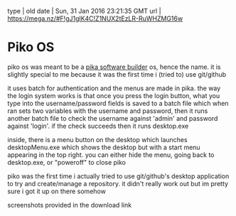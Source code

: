 type | old
date | Sun, 31 Jan 2016 23:21:35 GMT
url | https://mega.nz/#F!gJ1glK4C!Z1NUX2tEzLR-RuWHZMG16w

# Piko OS

piko os was meant to be a <a href="/media/pika-software-builder.html">pika software builder</a> os, hence the name. it is slightly special to me because it was the first time i (tried to) use git/github

it uses batch for authentication and the menus are made in pika. the way the login system works is that once you press the login button, what you type into the username/password fields is saved to a batch file which when ran sets two variables with the username and password, then it runs another batch file to check the username against 'admin' and password against 'login'. if the check succeeds then it runs desktop.exe

inside, there is a menu button on the desktop which launches desktopMenu.exe which shows the desktop but with a start menu appearing in the top right. you can either hide the menu, going back to desktop.exe, or "poweroff" to close piko

piko was the first time i actually tried to use git/github's desktop application to try and create/manage a repository. it didn't really work out but im pretty sure i got it up on there somehow

screenshots provided in the download link
